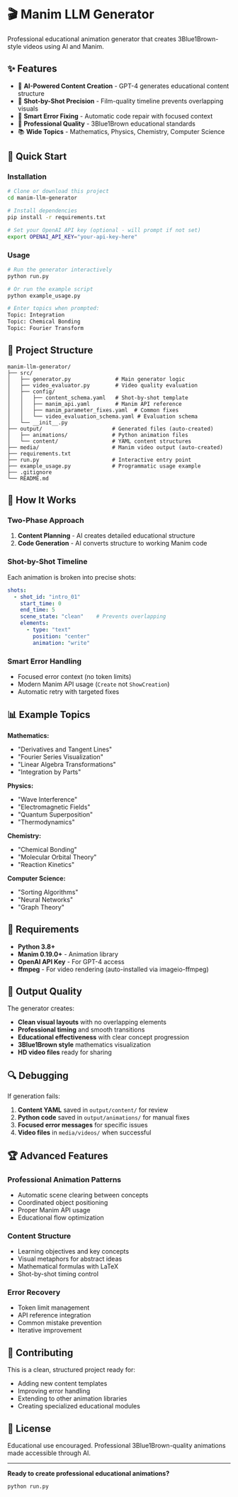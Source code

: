 # 🎬 Manim LLM Generator

Professional educational animation generator that creates 3Blue1Brown-style videos using AI and Manim.

## ✨ **Features**

- 🧠 **AI-Powered Content Creation** - GPT-4 generates educational content structure  
- 🎯 **Shot-by-Shot Precision** - Film-quality timeline prevents overlapping visuals
- 🔧 **Smart Error Fixing** - Automatic code repair with focused context
- 🎨 **Professional Quality** - 3Blue1Brown educational standards
- 📚 **Wide Topics** - Mathematics, Physics, Chemistry, Computer Science

## 🚀 **Quick Start**

### **Installation**
```bash
# Clone or download this project
cd manim-llm-generator

# Install dependencies
pip install -r requirements.txt

# Set your OpenAI API key (optional - will prompt if not set)
export OPENAI_API_KEY="your-api-key-here"
```

### **Usage**
```bash
# Run the generator interactively
python run.py

# Or run the example script
python example_usage.py

# Enter topics when prompted:
Topic: Integration
Topic: Chemical Bonding
Topic: Fourier Transform
```

## 📁 **Project Structure**

```
manim-llm-generator/
├── src/
│   ├── generator.py              # Main generator logic
│   ├── video_evaluator.py        # Video quality evaluation
│   ├── config/
│   │   ├── content_schema.yaml   # Shot-by-shot template
│   │   ├── manim_api.yaml        # Manim API reference
│   │   ├── manim_parameter_fixes.yaml  # Common fixes
│   │   └── video_evaluation_schema.yaml # Evaluation schema
│   └── __init__.py
├── output/                      # Generated files (auto-created)
│   ├── animations/              # Python animation files
│   └── content/                 # YAML content structures
├── media/                       # Manim video output (auto-created)
├── requirements.txt
├── run.py                       # Interactive entry point
├── example_usage.py             # Programmatic usage example
├── .gitignore
└── README.md
```

## 🎯 **How It Works**

### **Two-Phase Approach**
1. **Content Planning** - AI creates detailed educational structure
2. **Code Generation** - AI converts structure to working Manim code

### **Shot-by-Shot Timeline**
Each animation is broken into precise shots:
```yaml
shots:
  - shot_id: "intro_01"
    start_time: 0
    end_time: 5
    scene_state: "clean"    # Prevents overlapping
    elements:
      - type: "text"
        position: "center"
        animation: "write"
```

### **Smart Error Handling**
- Focused error context (no token limits)
- Modern Manim API usage (`Create` not `ShowCreation`)
- Automatic retry with targeted fixes

## 📊 **Example Topics**

**Mathematics:**
- "Derivatives and Tangent Lines"
- "Fourier Series Visualization"
- "Linear Algebra Transformations"
- "Integration by Parts"

**Physics:**
- "Wave Interference"
- "Electromagnetic Fields" 
- "Quantum Superposition"
- "Thermodynamics"

**Chemistry:**
- "Chemical Bonding"
- "Molecular Orbital Theory"
- "Reaction Kinetics"

**Computer Science:**
- "Sorting Algorithms"
- "Neural Networks"
- "Graph Theory"

## 🔧 **Requirements**

- **Python 3.8+**
- **Manim 0.19.0+** - Animation library
- **OpenAI API Key** - For GPT-4 access
- **ffmpeg** - For video rendering (auto-installed via imageio-ffmpeg)

## 🎨 **Output Quality**

The generator creates:
- **Clean visual layouts** with no overlapping elements
- **Professional timing** and smooth transitions  
- **Educational effectiveness** with clear concept progression
- **3Blue1Brown style** mathematics visualization
- **HD video files** ready for sharing

## 🔍 **Debugging**

If generation fails:
1. **Content YAML** saved in `output/content/` for review
2. **Python code** saved in `output/animations/` for manual fixes
3. **Focused error messages** for specific issues
4. **Video files** in `media/videos/` when successful

## 🏆 **Advanced Features**

### **Professional Animation Patterns**
- Automatic scene clearing between concepts
- Coordinated object positioning  
- Proper Manim API usage
- Educational flow optimization

### **Content Structure**
- Learning objectives and key concepts
- Visual metaphors for abstract ideas
- Mathematical formulas with LaTeX
- Shot-by-shot timing control

### **Error Recovery**
- Token limit management
- API reference integration
- Common mistake prevention
- Iterative improvement

## 🤝 **Contributing**

This is a clean, structured project ready for:
- Adding new content templates
- Improving error handling
- Extending to other animation libraries
- Creating specialized educational modules

## 📄 **License**

Educational use encouraged. Professional 3Blue1Brown-quality animations made accessible through AI.

---

**Ready to create professional educational animations?**
```bash
python run.py
```
